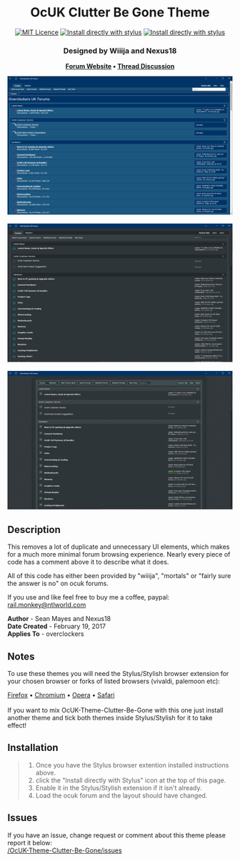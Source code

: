 <h1 align="center">
	OcUK Clutter Be Gone Theme
</h1>

<p align="center">
	<a href="https://github.com/el-profesor926/OcUK-Theme-Clutter-Be-Gone/" target="_blank">
		<img alt="MIT Licence" src="https://img.shields.io/badge/License-MIT-blue.svg"></a>
	<a href="https://github.com/el-profesor926/OcUK-Theme-Clutter-Be-Gone/" target="_blank">
		<img alt="Install directly with stylus" src="https://img.shields.io/badge/Maintained%3F-yes-green.svg"></a>
	<a href="https://github.com/el-profesor926/OcUK-Theme-Clutter-Be-Gone/raw/main/Clutter-Be-Gone.user.css" target="_blank"><img
		alt="Install directly with stylus"
		src="https://img.shields.io/badge/Install%20directly%20with-Stylus-00adad.svg"></a>
</p>

<h3 align="center">
	Designed by Wiiija and Nexus18
</h3>

<p align="center">
	<strong>
		<a href="https://www.overclockers.co.uk/forums/" target="_blank">Forum Website</a>
		•
		<a href="https://www.overclockers.co.uk/forums/threads/the-ocuk-new-stylish-themes-thread-2017.18769736/">Thread Discussion</a>
	</strong>
</p>

<p align="center">
	<a href="https://overclockers.co.uk/forum"></a>
</p>

<p align="center">
	<img src="Screenshot1.png" alt="Screenshot of the theme 1"> <br /> <br />
	<img src="Screenshot2.png" alt="Screenshot of the theme 2"> <br /> <br />
	<img src="Screenshot3.png" alt="Screenshot of the theme 3">
</p>

## Description
This removes a lot of duplicate and unnecessary UI elements, which makes for a much more minimal forum browsing experience. Nearly every piece of code has a comment above it to describe what it does.

All of this code has either been provided by "wiiija", "mortals" or "fairly sure the answer is no" on ocuk forums.

If you use and like feel free to buy me a coffee, paypal: rail.monkey@ntlworld.com

<b>Author</b> - Sean Mayes and Nexus18 <br />
<b>Date Created</b> - February 19, 2017 <br/>
<b>Applies To</b> - overclockers

## Notes
To use these themes you will need the Stylus/Stylish browser extension for your chosen browser or forks of listed browsers (vivaldi, palemoon etc):

<a href="https://addons.mozilla.org/en-GB/firefox/addon/styl-us/">Firefox</a>
•
<a href="https://chrome.google.com/webstore/detail/stylus/clngdbkpkpeebahjckkjfobafhncgmne?hl=en">Chromium</a>
•
<a href="https://addons.opera.com/en-gb/extensions/details/stylus/">Opera</a>
•
<a href="http://sobolev.us/stylish/">Safari</a> <br /> <br />
If you want to mix OcUK-Theme-Clutter-Be-Gone with this one just install another theme and tick both themes inside Stylus/Stylish for it to take effect! 

## Installation
> 01. Once you have the Stylus browser extention installed instructions above. <br />
> 02. click the "Install directly with Stylus" icon at the top of this page. <br />
> 03. Enable it in the Stylus/Stylish extension if it isn't already. <br />
> 04. Load the ocuk forum and the layout should have changed.
	
## Issues
If you have an issue, change request or comment about this theme please report it below:<br/>
<a href="https://github.com/el-profesor926/OcUK-Theme-Clutter-Be-Gone/issues">/OcUK-Theme-Clutter-Be-Gone/issues</a>
